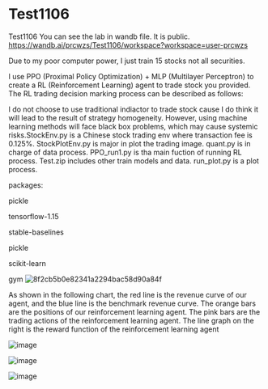 # Test1106
Test1106
You can see the lab in wandb file. It is public.
https://wandb.ai/prcwzs/Test1106/workspace?workspace=user-prcwzs

Due to my poor computer power, I just train 15 stocks not all securities.


I use PPO (Proximal Policy Optimization) + MLP (Multilayer Perceptron) to create a RL (Reinforcement Learning) agent to trade stock you provided. The RL trading decision marking process can be described as follows:



I do not choose to use traditional indiactor to trade stock cause I do think it will lead to the result of strategy homogeneity. However, using machine learning methods will face black box problems, which may cause systemic risks.StockEnv.py is a Chinese stock trading env where transaction fee is 0.125%. StockPlotEnv.py is major in plot the trading image. quant.py is in charge of data process. PPO_run1.py is tha main fuction of running RL process. Test.zip includes other train models and data. run_plot.py is a plot process.


packages:

pickle

tensorflow-1.15

stable-baselines

pickle

scikit-learn

gym
![8f2cb5b0e82341a2294bac58d90a84f](https://user-images.githubusercontent.com/49648647/140630360-c8b967a2-4930-4c89-9035-e5496566c8c8.png)

As shown in the following chart, the red line is the revenue curve of our agent, and the blue line is the benchmark revenue curve. The orange bars are the positions of our reinforcement learning agent. The pink bars are the trading actions of the reinforcement learning agent. The line graph on the right is the reward function of the reinforcement learning agent

![image](https://user-images.githubusercontent.com/49648647/140601769-ee73b35d-a663-40ba-b87b-e493f20e74c0.png)

![image](https://user-images.githubusercontent.com/49648647/140602096-d8e79621-7a8f-41a2-8a43-47bfb3e7ad58.png)

![image](https://user-images.githubusercontent.com/49648647/140602112-12a0c9cb-b346-49cf-8bab-21540fafd3e3.png)



